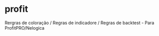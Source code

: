 # profit
Rergras de coloração / Regras de indicadore / Regras de backtest - Para ProfitPRO/Nelogica
